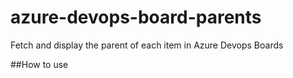 # azure-devops-board-parents
Fetch and display the parent of each item in Azure Devops Boards

##How to use
